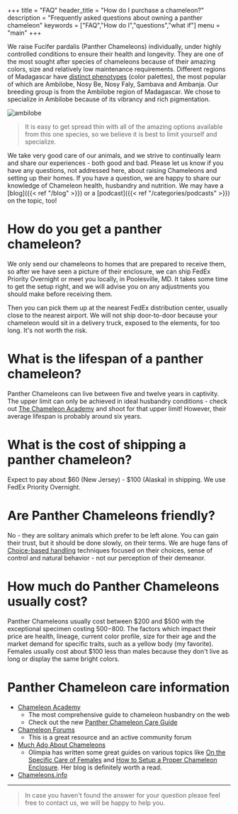 +++
title = "FAQ"
header_title = "How do I purchase a chameleon?"
description = "Frequently asked questions about owning a panther chameleon"
keywords = ["FAQ","How do I","questions","what if"]
menu = "main"
+++

We raise Fucifer pardalis (Panther Chameleons) individually, under highly controlled conditions to ensure their health and longevity. They are one of the most sought after species of chameleons because of their amazing colors, size and relatively low maintenance requirements. Different regions of Madagascar have [distinct phenotypes](https://www.madcham.de/en/) (color palettes), the most popular of which are Ambilobe, Nosy Be, Nosy Faly, Sambava and Ambanja. Our breeding group is from the Ambilobe region of Madagascar. We chose to specialize in Ambilobe because of its vibrancy and rich pigmentation. 

![ambilobe](/img/ambilobe.jpg)

> It is easy to get spread thin with all of the amazing options available from this one species, so we believe it is best to limit yourself and specialize. 

We take very good care of our animals, and we strive to continually learn and share our experiences - both good and bad. Please let us know if you have any questions, not addressed here, about raising Chameleons and setting up their homes.  If you have a question, we are happy to share our knowledge of Chameleon health, husbandry and nutrition. We may have a [blog]({{< ref "/blog" >}}) or a [podcast]({{< ref "/categories/podcasts" >}}) on the topic, too!

# How do you get a panther chameleon?

We only send our chameleons to homes that are prepared to receive them, so after we have seen a picture of their enclosure, we can ship FedEx Priority Overnight or meet you locally, in Poolesville, MD. It takes some time to get the setup right, and we will advise you on any adjustments you should make before receiving them.

Then you can pick them up at the nearest FedEx distribution center, usually close to the nearest airport. We will not ship door-to-door because your chameleon would sit in a delivery truck, exposed to the elements, for too long. It's not worth the risk.

# What is the lifespan of a panther chameleon?

Panther Chameleons can live between five and twelve years in captivity. The upper limit can only be achieved in ideal husbandry conditions - check out [The Chameleon Academy](https://chameleonacademy.com/podcasts/) and shoot for that upper limit! However, their average lifespan is probably around six years.

# What is the cost of shipping a panther chameleon?

Expect to pay about $60 (New Jersey) - $100 (Alaska) in shipping. We use FedEx Priority Overnight.

# Are Panther Chameleons friendly?

No - they are solitary animals which prefer to be left alone. You can gain their trust, but it should be done slowly, on their terms. We are huge fans of [Choice-based handling](https://journal.iaabcfoundation.org/choice-control-and-training-for-ectotherms/) techniques focused on their choices, sense of control and natural behavior - not our perception of their demeanor. 

# How much do Panther Chameleons usually cost?

Panther Chameleons usually cost between $200 and $500 with the exceptional specimen costing $500-$800. The factors which impact their price are health, lineage, current color profile, size for their age and the market demand for specific traits, such as a yellow body (my favorite). Females usually cost about $100 less than males because they don't live as long or display the same bright colors.

# Panther Chameleon care information

- [Chameleon Academy](https://chameleonacademy.com/)
  - The most comprehensive guide to chameleon husbandry on the web
  - Check out the new [Panther Chameleon Care Guide](https://chameleonacademy.com/panther-chameleon-care/)
- [Chameleon Forums](https://www.chameleonforums.com/)
  - This is a great resource and an active community forum
- [Much Ado About Chameleons](http://www.muchadoaboutchameleons.com/)
  - Olimpia has written some great guides on various topics like [On the Specific Care of Females](http://www.muchadoaboutchameleons.com/2012/05/on-specific-care-of-females.html) and [How to Setup a Proper Chameleon Enclosure](http://www.muchadoaboutchameleons.com/2012/04/how-to-set-up-proper-chameleon.html). Her blog is definitely worth a read.
- [Chameleons.info](https://www.chameleons.info/en/furcifer-pardalis/)
---

> In case you haven't found the answer for your question please feel free to contact us, we will be happy to help you.
